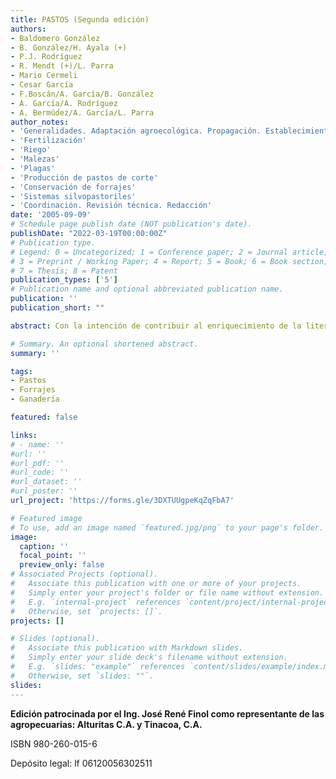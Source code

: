 ```yaml
---
title: PASTOS (Segunda edición)
authors:
- Baldomero González 
- B. González/H. Ayala (+)
- P.J. Rodríguez
- R. Mendt (+)/L. Parra
- Mario Cermeli
- Cesar García
- F.Boscán/A. García/B. González
- A. García/A. Rodríguez 
- A. Bermúdez/A. García/L. Parra 
author_notes:
- 'Generalidades. Adaptación agroecológica. Propagación. Establecimiento. Producción de pastos para pastoreo. Producción y calidad de los pastos' 
- 'Fertilización'
- 'Riego'
- 'Malezas'
- 'Plagas'
- 'Producción de pastos de corte'
- 'Conservación de forrajes'
- 'Sistemas silvopastoriles'
- 'Coordinación. Revisión técnica. Redacción'
date: '2005-09-09'
# Schedule page publish date (NOT publication's date).
publishDate: "2022-03-19T00:00:00Z"
# Publication type.
# Legend: 0 = Uncategorized; 1 = Conference paper; 2 = Journal article;
# 3 = Preprint / Working Paper; 4 = Report; 5 = Book; 6 = Book section;
# 7 = Thesis; 8 = Patent
publication_types: ['5']
# Publication name and optional abbreviated publication name.
publication: ''
publication_short: ""

abstract: Con la intención de contribuir al enriquecimiento de la literatura nacional actualizada, nos hemos propuesto iniciar con este libro de **Pastos**, el proceso de actualización de las publicaciones que nuestra institución ha realizado durante los últimos veinte y cinco (25) años, y que expresa la experiencia de investigadores de otras instituciones, de los productores y de los técnicos de **FUSAGRI** en sus programas de asistencia técnica e investigación aplicada en diversas regiones del país, y que han coadyuvado al crecimiento del sector agroproductivo nacional. En esta época de situaciones difíciles, mantenemos la visión de seguir contribuyendo, con el apoyo de productores y demás instituciones, al desarrollo rural del país y en particular de la cuenca del Lago de Maracaibo.

# Summary. An optional shortened abstract.
summary: ''

tags:
- Pastos
- Forrajes
- Ganadería

featured: false

links:
# - name: ''
#url: ''
#url_pdf: ''
#url_code: ''
#url_dataset: ''
#url_poster: ''
url_project: 'https://forms.gle/3DXTUUgpeKqZqFbA7'

# Featured image
# To use, add an image named `featured.jpg/png` to your page's folder. 
image:
  caption: ''
  focal_point: ''
  preview_only: false
# Associated Projects (optional).
#   Associate this publication with one or more of your projects.
#   Simply enter your project's folder or file name without extension.
#   E.g. `internal-project` references `content/project/internal-project/index.md`.
#   Otherwise, set `projects: []`.
projects: []

# Slides (optional).
#   Associate this publication with Markdown slides.
#   Simply enter your slide deck's filename without extension.
#   E.g. `slides: "example"` references `content/slides/example/index.md`.
#   Otherwise, set `slides: ""`.
slides:
---
```

**Edición patrocinada por el Ing. José René Finol como representante de las agropecuarias: Alturitas C.A. y Tinacoa, C.A.**

ISBN 980-260-015-6

Depósito legal: lf 06120056302511